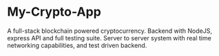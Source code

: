 # My-Crypto-App

A full-stack blockchain powered cryptocurrency. Backend with NodeJS, express API and full testing suite.
Server to server system with real time networking capabilities, and test driven backend.
